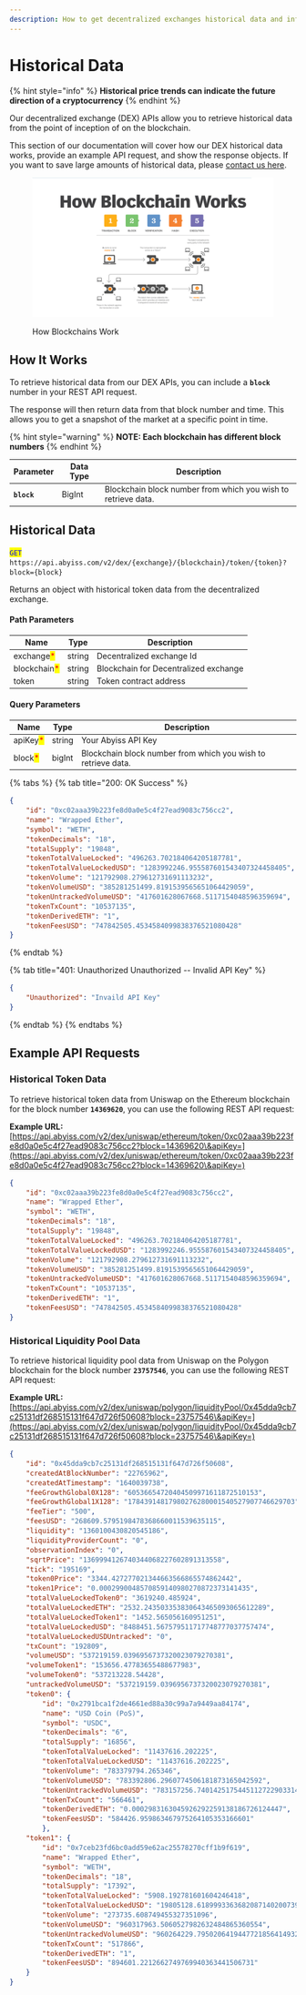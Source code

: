 ```yaml
---
description: How to get decentralized exchanges historical data and information.
---
```


# Historical Data

{% hint style="info" %}
**Historical price trends can indicate the future direction of a cryptocurrency**
{% endhint %}

Our decentralized exchange (DEX) APIs allow you to retrieve historical data from the point of inception of on the blockchain.

This section of our documentation will cover how our DEX historical data works, provide an example API request, and show the response objects. If you want to save large amounts of historical data, please [contact us here](https://abyiss.com/contact).

<figure><img src="../../.gitbook/assets/how-blockchain-works-infographic-featured.webp" alt=""><figcaption><p>How Blockchains Work</p></figcaption></figure>

## How It Works

To retrieve historical data from our DEX APIs, you can include a **`block`** number in your REST API request.&#x20;

The response will then return data from that block number and time. This allows you to get a snapshot of the market at a specific point in time.

{% hint style="warning" %}
**NOTE: Each blockchain has different block numbers**
{% endhint %}

| Parameter   | Data Type | Description                                                   |
| ----------- | --------- | ------------------------------------------------------------- |
| **`block`** | BigInt    | Blockchain block number from which you wish to retrieve data. |

## Historical Data

<mark style="color:blue;">`GET`</mark> `https://api.abyiss.com/v2/dex/{exchange}/{blockchain}/token/{token}?block={block}`

Returns an object with historical token data from the decentralized exchange.

#### Path Parameters

| Name                                         | Type   | Description                           |
| -------------------------------------------- | ------ | ------------------------------------- |
| exchange<mark style="color:red;">\*</mark>   | string | Decentralized exchange Id             |
| blockchain<mark style="color:red;">\*</mark> | string | Blockchain for Decentralized exchange |
| token                                        | string | Token contract address                |

#### Query Parameters

| Name                                     | Type   | Description                                                   |
| ---------------------------------------- | ------ | ------------------------------------------------------------- |
| apiKey<mark style="color:red;">\*</mark> | string | Your Abyiss API Key                                           |
| block<mark style="color:red;">\*</mark>  | bigInt | Blockchain block number from which you wish to retrieve data. |

{% tabs %}
{% tab title="200: OK Success" %}
```json
{
    "id": "0xc02aaa39b223fe8d0a0e5c4f27ead9083c756cc2",
    "name": "Wrapped Ether",
    "symbol": "WETH",
    "tokenDecimals": "18",
    "totalSupply": "19848",
    "tokenTotalValueLocked": "496263.702184064205187781",
    "tokenTotalValueLockedUSD": "1283992246.955587601543407324458405",
    "tokenVolume": "121792908.279612731691113232",
    "tokenVolumeUSD": "385281251499.8191539565651064429059",
    "tokenUntrackedVolumeUSD": "417601628067668.5117154048596359694",
    "tokenTxCount": "10537135",
    "tokenDerivedETH": "1",
    "tokenFeesUSD": "747842505.4534584099838376521080428"
}
```
{% endtab %}

{% tab title="401: Unauthorized Unauthorized -- Invalid API Key" %}
```json
{
    "Unauthorized": "Invaild API Key"
}
```
{% endtab %}
{% endtabs %}

## Example API Requests

### Historical Token Data

To retrieve historical token data from Uniswap on the Ethereum blockchain for the block number **`14369620`**, you can use the following REST API request:

**Example URL:** [https://api.abyiss.com/v2/dex/uniswap/ethereum/token/0xc02aaa39b223fe8d0a0e5c4f27ead9083c756cc2?block=14369620\&apiKey=](https://api.abyiss.com/v2/dex/uniswap/ethereum/token/0xc02aaa39b223fe8d0a0e5c4f27ead9083c756cc2?block=14369620\&apiKey=)

```json
{
    "id": "0xc02aaa39b223fe8d0a0e5c4f27ead9083c756cc2",
    "name": "Wrapped Ether",
    "symbol": "WETH",
    "tokenDecimals": "18",
    "totalSupply": "19848",
    "tokenTotalValueLocked": "496263.702184064205187781",
    "tokenTotalValueLockedUSD": "1283992246.955587601543407324458405",
    "tokenVolume": "121792908.279612731691113232",
    "tokenVolumeUSD": "385281251499.8191539565651064429059",
    "tokenUntrackedVolumeUSD": "417601628067668.5117154048596359694",
    "tokenTxCount": "10537135",
    "tokenDerivedETH": "1",
    "tokenFeesUSD": "747842505.4534584099838376521080428"
}
```

### Historical Liquidity Pool Data

To retrieve historical liquidity pool data from Uniswap on the Polygon blockchain for the block number **`23757546`**, you can use the following REST API request:

**Example URL:** [https://api.abyiss.com/v2/dex/uniswap/polygon/liquidityPool/0x45dda9cb7c25131df268515131f647d726f50608?block=23757546\&apiKey=](https://api.abyiss.com/v2/dex/uniswap/polygon/liquidityPool/0x45dda9cb7c25131df268515131f647d726f50608?block=23757546\&apiKey=)

```json
{
    "id": "0x45dda9cb7c25131df268515131f647d726f50608",
    "createdAtBlockNumber": "22765962",
    "createdAtTimestamp": "1640039738",
    "feeGrowthGlobal0X128": "60536654720404509971611872510153",
    "feeGrowthGlobal1X128": "17843914817980276280001540527907746629703",
    "feeTier": "500",
    "feesUSD": "268609.5795198478368660011539635115",
    "liquidity": "1360100430820545186",
    "liquidityProviderCount": "0",
    "observationIndex": "0",
    "sqrtPrice": "1369994126740344068227602891313558",
    "tick": "195169",
    "token0Price": "3344.427277021344663566865574862442",
    "token1Price": "0.0002990048570859140980270872373141435",
    "totalValueLockedToken0": "3619240.485924",
    "totalValueLockedETH": "2532.243503353830643465093065612289",
    "totalValueLockedToken1": "1452.565056160951251",
    "totalValueLockedUSD": "8488451.567579511717748777037757474",
    "totalValueLockedUSDUntracked": "0",
    "txCount": "192809",
    "volumeUSD": "537219159.0396956737320023079270381",
    "volumeToken1": "153656.47783655488677983",
    "volumeToken0": "537213228.54428",
    "untrackedVolumeUSD": "537219159.0396956737320023079270381",
    "token0": {
        "id": "0x2791bca1f2de4661ed88a30c99a7a9449aa84174",
        "name": "USD Coin (PoS)",
        "symbol": "USDC",
        "tokenDecimals": "6",
        "totalSupply": "16856",
        "tokenTotalValueLocked": "11437616.202225",
        "tokenTotalValueLockedUSD": "11437616.202225",
        "tokenVolume": "783379794.265346",
        "tokenVolumeUSD": "783392806.2960774506181873165042592",
        "tokenUntrackedVolumeUSD": "783157256.7401425175445112722903314",
        "tokenTxCount": "566461",
        "tokenDerivedETH": "0.0002983163045926292259138186726124447",
        "tokenFeesUSD": "584426.959863467975264105353166601"
        },
    "token1": {
        "id": "0x7ceb23fd6bc0add59e62ac25578270cff1b9f619",
        "name": "Wrapped Ether",
        "symbol": "WETH",
        "tokenDecimals": "18",
        "totalSupply": "17392",
        "tokenTotalValueLocked": "5908.192781601604246418",
        "tokenTotalValueLockedUSD": "19805128.61899933636820871402007395",
        "tokenVolume": "273735.608749455327351096",
        "tokenVolumeUSD": "960317963.5060527982632484865360554",
        "tokenUntrackedVolumeUSD": "960264229.7950206419447721856414932",
        "tokenTxCount": "517866",
        "tokenDerivedETH": "1",
        "tokenFeesUSD": "894601.2212662749769940363441506731"
    }
}
```
